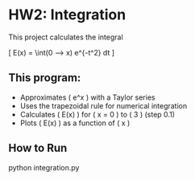 # HW2:  Integration

This project calculates the integral

\[
E(x) = \int(0 --> x)  e^{-t^2} dt
\]

## This program:
- Approximates \( e^x \) with a Taylor series  
- Uses the trapezoidal rule for numerical integration  
- Calculates \( E(x) \) for \( x = 0 \) to \( 3 \) (step 0.1)  
- Plots \( E(x) \) as a function of \( x \)  

## How to Run
python integration.py


